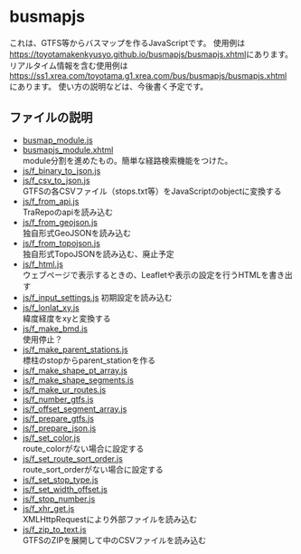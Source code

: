 # busmapjs
これは、GTFS等からバスマップを作るJavaScriptです。
使用例は<a href="https://toyotamakenkyusyo.github.io/busmapjs/busmapjs.xhtml">https://toyotamakenkyusyo.github.io/busmapjs/busmapjs.xhtml</a>にあります。
リアルタイム情報を含む使用例は<a href="https://ss1.xrea.com/toyotama.g1.xrea.com/bus/busmapjs/busmapjs.xhtml">https://ss1.xrea.com/toyotama.g1.xrea.com/bus/busmapjs/busmapjs.xhtml</a>にあります。
使い方の説明などは、今後書く予定です。
## ファイルの説明
- <a href="busmap_module.js">busmap_module.js</a>  
- <a href="busmapjs_module.xhtml">busmapjs_module.xhtml</a>  
module分割を進めたもの。簡単な経路検索機能をつけた。  
- <a href="js/f_binary_to_json.js">js/f_binary_to_json.js</a>  
- <a href="js/f_csv_to_json.js">js/f_csv_to_json.js</a>  
GTFSの各CSVファイル（stops.txt等）をJavaScriptのobjectに変換する
- <a href="js/f_from_api.js">js/f_from_api.js</a>  
TraRepoのapiを読み込む
- <a href="js/f_from_geojson.js">js/f_from_geojson.js</a>  
独自形式GeoJSONを読み込む
- <a href="js/f_from_topojson.js">js/f_from_topojson.js</a>  
独自形式TopoJSONを読み込む、廃止予定
- <a href="js/f_html.js">js/f_html.js</a>  
ウェブページで表示するときの、Leafletや表示の設定を行うHTMLを書き出す
- <a href="js/f_input_settings.js">js/f_input_settings.js</a>
初期設定を読み込む
- <a href="js/f_lonlat_xy.js">js/f_lonlat_xy.js</a>  
緯度経度をxyと変換する
- <a href="js/f_make_bmd.js">js/f_make_bmd.js</a>  
使用停止？
- <a href="js/f_make_parent_stations.js">js/f_make_parent_stations.js</a>  
標柱のstopからparent_stationを作る
- <a href="js/f_make_shape_pt_array.js">js/f_make_shape_pt_array.js</a>  
- <a href="js/f_make_shape_segments.js">js/f_make_shape_segments.js</a>  
- <a href="js/f_make_ur_routes.js">js/f_make_ur_routes.js</a>  
- <a href="js/f_number_gtfs.js">js/f_number_gtfs.js</a>  
- <a href="js/f_offset_segment_array.js">js/f_offset_segment_array.js</a>  
- <a href="js/f_prepare_gtfs.js">js/f_prepare_gtfs.js</a>  
- <a href="js/f_prepare_json.js">js/f_prepare_json.js</a>  
- <a href="js/f_set_color.js">js/f_set_color.js</a>  
route_colorがない場合に設定する
- <a href="js/f_set_route_sort_order.js">js/f_set_route_sort_order.js</a>  
route_sort_orderがない場合に設定する
- <a href="js/f_set_stop_type.js">js/f_set_stop_type.js</a>  
- <a href="js/f_set_width_offset.js">js/f_set_width_offset.js</a>  
- <a href="js/f_stop_number.js">js/f_stop_number.js</a>  
- <a href="js/f_xhr_get.js">js/f_xhr_get.js</a>  
XMLHttpRequestにより外部ファイルを読み込む
- <a href="js/f_zip_to_text.js">js/f_zip_to_text.js</a>  
GTFSのZIPを展開して中のCSVファイルを読み込む
